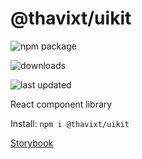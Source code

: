 # @thavixt/uikit

![npm package](https://img.shields.io/npm/v/@thavixt/uikit)

![downloads](https://img.shields.io/npm/dm/@thavixt/uikit)

![last updated](https://img.shields.io/npm/last-update/@thavixt/uikit)

React component library

Install: `npm i @thavixt/uikit`

[Storybook](https://thavixt-uikit.komlosidev.net/)
